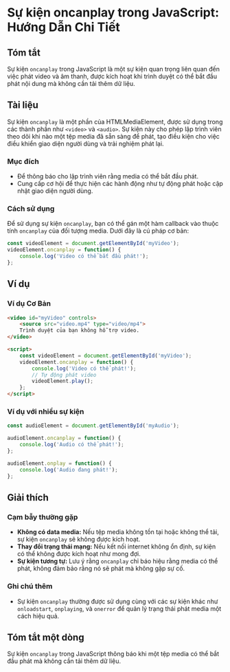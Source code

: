<!--
Meta Description: # Sự kiện oncanplay trong JavaScript: Hướng Dẫn Chi Tiết ## Tóm tắt Sự kiện `oncanplay` trong JavaScript là một sự kiện quan trọng liên quan đến việc ...
Meta Keywords: phát, kiện, oncanplay, không, video
-->

# Sự kiện oncanplay trong JavaScript: Hướng Dẫn Chi Tiết

## Tóm tắt
Sự kiện `oncanplay` trong JavaScript là một sự kiện quan trọng liên quan đến việc phát video và âm thanh, được kích hoạt khi trình duyệt có thể bắt đầu phát nội dung mà không cần tải thêm dữ liệu.

## Tài liệu
Sự kiện `oncanplay` là một phần của HTMLMediaElement, được sử dụng trong các thành phần như `<video>` và `<audio>`. Sự kiện này cho phép lập trình viên theo dõi khi nào một tệp media đã sẵn sàng để phát, tạo điều kiện cho việc điều khiển giao diện người dùng và trải nghiệm phát lại.

### Mục đích
- Để thông báo cho lập trình viên rằng media có thể bắt đầu phát.
- Cung cấp cơ hội để thực hiện các hành động như tự động phát hoặc cập nhật giao diện người dùng.

### Cách sử dụng
Để sử dụng sự kiện `oncanplay`, bạn có thể gán một hàm callback vào thuộc tính `oncanplay` của đối tượng media. Dưới đây là cú pháp cơ bản:

```javascript
const videoElement = document.getElementById('myVideo');
videoElement.oncanplay = function() {
    console.log('Video có thể bắt đầu phát!');
};
```

## Ví dụ
### Ví dụ Cơ Bản
```html
<video id="myVideo" controls>
    <source src="video.mp4" type="video/mp4">
    Trình duyệt của bạn không hỗ trợ video.
</video>

<script>
    const videoElement = document.getElementById('myVideo');
    videoElement.oncanplay = function() {
        console.log('Video có thể phát!');
        // Tự động phát video
        videoElement.play();
    };
</script>
```

### Ví dụ với nhiều sự kiện
```javascript
const audioElement = document.getElementById('myAudio');

audioElement.oncanplay = function() {
    console.log('Audio có thể phát!');
};

audioElement.onplay = function() {
    console.log('Audio đang phát!');
};
```

## Giải thích
### Cạm bẫy thường gặp
- **Không có data media:** Nếu tệp media không tồn tại hoặc không thể tải, sự kiện `oncanplay` sẽ không được kích hoạt.
- **Thay đổi trạng thái mạng:** Nếu kết nối internet không ổn định, sự kiện có thể không được kích hoạt như mong đợi.
- **Sự kiện tương tự:** Lưu ý rằng `oncanplay` chỉ báo hiệu rằng media có thể phát, không đảm bảo rằng nó sẽ phát mà không gặp sự cố.

### Ghi chú thêm
- Sự kiện `oncanplay` thường được sử dụng cùng với các sự kiện khác như `onloadstart`, `onplaying`, và `onerror` để quản lý trạng thái phát media một cách hiệu quả. 

## Tóm tắt một dòng
Sự kiện `oncanplay` trong JavaScript thông báo khi một tệp media có thể bắt đầu phát mà không cần tải thêm dữ liệu.